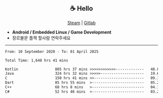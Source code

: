 <h2 align="center"> ☕ Hello </h2>

<p align="center">
  <a href="https://steamcommunity.com/id/Niforances/">Steam</a> |
  <a href="https://gitlab.com/niforances">Gitlab</a>
</p>

 - **Android / Embedded Linux / Game Development**
 - 장르불문 플젝 할사람 연락주세요

------

<!--START_SECTION:waka-->

```txt
From: 10 September 2020 - To: 01 April 2025

Total Time: 1,648 hrs 41 mins

Kotlin                 805 hrs 37 mins >>>>>>>>>>>>-------------   48.86 %
Java                   324 hrs 32 mins >>>>>--------------------   19.68 %
C                      150 hrs 41 mins >>-----------------------   09.14 %
Dart                   85 hrs 55 mins  >------------------------   05.21 %
C++                    68 hrs 8 mins   >------------------------   04.13 %
C#                     52 hrs 46 mins  >------------------------   03.20 %
```

<!--END_SECTION:waka-->
